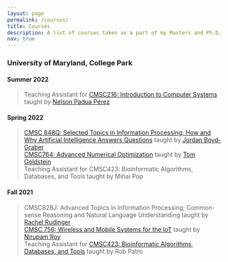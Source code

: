 ```yaml
---
layout: page
permalink: /courses/
title: Courses
description: A list of courses taken as a part of my Masters and Ph.D. Degree in Computer Science and the courses that I assist in teaching.
nav: true
---
```

<!-- ####  -->
### **University of Maryland, College Park**
<!-- Courses taken during the PhD program at UMD. -->
#### **Summer 2022** 
>  Teaching Assistant for [CMSC216: Introduction to Computer Systems](https://www.cs.umd.edu/class/summer2022/cmsc216/) taught by [Nelson Padua Pérez](https://www.cs.umd.edu/~nelson/)

#### **Spring 2022** 
>  [CMSC 848Q: Selected Topics in Information Processing; How and Why Artificial Intelligence Answers Questions](http://users.umiacs.umd.edu/~jbg/teaching/CMSC_848/) taught by [Jordan Boyd-Graber](http://users.umiacs.umd.edu/~jbg/)<br />
>  [CMSC764: Advanced Numerical Optimization](https://www.cs.umd.edu/~tomg/cmsc764_2022/) taught by [Tom Goldstein](https://www.cs.umd.edu/~tomg/)<br />
>  Teaching Assistant for CMSC423: Bioinformatic Algorithms, Databases, and Tools taught by Mihai Pop

#### **Fall 2021**
>  CMSC828J: Advanced Topics in Information Processing; Common-sense Reasoning and Natural Language Understanding taught by [Rachel Rudinger](https://rudinger.github.io) <br />
>  [CMSC 756: Wireless and Mobile Systems for the IoT](https://www.cs.umd.edu/class/fall2021/cmsc715/) taught by [Nirupam Roy](https://www.cs.umd.edu/~nirupam/)<br />
>  Teaching Assistant for [CMSC423: Bioinformatic Algorithms, Databases, and Tools](https://rob-p.github.io/CMSC423_F21/) taught by Rob Patro


<!-- 
For now, this page is assumed to be a static description of your courses. You can convert it to a collection similar to `_projects/` so that you can have a dedicated page for each course.

Organize your courses by years, topics, or universities, however you like! -->
